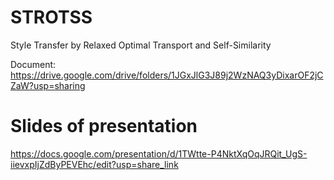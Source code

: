 # STROTSS
Style Transfer by Relaxed Optimal Transport and Self-Similarity

Document: https://drive.google.com/drive/folders/1JGxJlG3J89j2WzNAQ3yDixarOF2jCZaW?usp=sharing

# Slides of presentation

https://docs.google.com/presentation/d/1TWtte-P4NktXqOqJRQit_UgS-iievxpIjZdByPEVEhc/edit?usp=share_link
